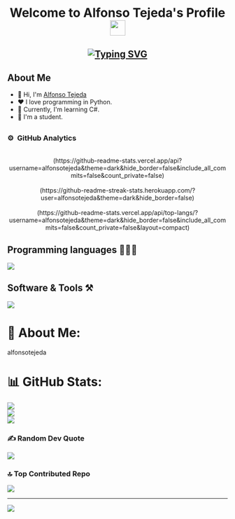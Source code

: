 
<h1 align=center> Welcome to Alfonso Tejeda's Profile <img src="https://media.giphy.com/media/hvRJCLFzcasrR4ia7z/giphy.gif" width="35"> </h1>
  
<h2 align=center><a href="https://git.io/typing-svg"><img src="https://readme-typing-svg.demolab.com?font=Fira+Code&pause=1000&random=false&width=435&lines=Computer+Science+Student;DS%20|%20AI%20|%20ML%20Enthusiast;Always%20learning%20new%20things" alt="Typing SVG" /></a></h2>

## About Me
<ul>
  <li>👋 Hi, I'm <a href="alfonsotejeda">Alfonso Tejeda</a></li>
  <li>❤️ I love programming in Python.</li>
  <li>🌱 Currently, I'm learning C#.</li>
  <li>💼 I'm a student.</li>
</ul>

## 

### ⚙️ &nbsp;GitHub Analytics

<p align="center">
<br>(https://github-readme-stats.vercel.app/api?username=alfonsotejeda&theme=dark&hide_border=false&include_all_commits=false&count_private=false)<br/>
<br>(https://github-readme-streak-stats.herokuapp.com/?user=alfonsotejeda&theme=dark&hide_border=false)<br/>
<br>(https://github-readme-stats.vercel.app/api/top-langs/?username=alfonsotejeda&theme=dark&hide_border=false&include_all_commits=false&count_private=false&layout=compact)
</p>

##


## Programming languages 👨🏽‍💻
<img src="https://skillicons.dev/icons?i=cpp,css,html,js,md,py,dart,latex&perline=14" />

## Software & Tools ⚒️
<img src="https://skillicons.dev/icons?i=github,git,vscode,apple,flutter,blender,obsidian&perline=14" />



##



# 💫 About Me:
alfonsotejeda

# 📊 GitHub Stats:
![](https://github-readme-stats.vercel.app/api?username=alfonsotejeda&theme=dark&hide_border=false&include_all_commits=false&count_private=false)<br/>
![](https://github-readme-streak-stats.herokuapp.com/?user=alfonsotejeda&theme=dark&hide_border=false)<br/>
![](https://github-readme-stats.vercel.app/api/top-langs/?username=alfonsotejeda&theme=dark&hide_border=false&include_all_commits=false&count_private=false&layout=compact)

### ✍️ Random Dev Quote
![](https://quotes-github-readme.vercel.app/api?type=horizontal&theme=tokyonight)

### 🔝 Top Contributed Repo
![](https://github-contributor-stats.vercel.app/api?username=alfonsotejeda&limit=5&theme=algolia&combine_all_yearly_contributions=true)

---
[![](https://visitcount.itsvg.in/api?id=alfonsotejeda&icon=0&color=1)](https://visitcount.itsvg.in)

<!-- Proudly created with GPRM ( https://gprm.itsvg.in ) -->
